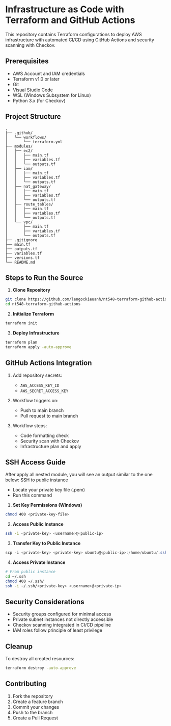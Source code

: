 # Infrastructure as Code with Terraform and GitHub Actions

This repository contains Terraform configurations to deploy AWS infrastructure with automated CI/CD using GitHub Actions and security scanning with Checkov.

## Prerequisites

- AWS Account and IAM credentials
- Terraform v1.0 or later
- Git
- Visual Studio Code
- WSL (Windows Subsystem for Linux)
- Python 3.x (for Checkov)

## Project Structure

```
.
├── .github/
│   └── workflows/
│       └── terraform.yml          
├── modules/
│   ├── ec2/
│   │   ├── main.tf               
│   │   ├── variables.tf          
│   │   └── outputs.tf            
│   ├── iam/
│   │   ├── main.tf               
│   │   ├── variables.tf          
│   │   └── outputs.tf            
│   ├── nat_gateway/
│   │   ├── main.tf               
│   │   ├── variables.tf          
│   │   └── outputs.tf            
│   ├── route_tables/
│   │   ├── main.tf               
│   │   ├── variables.tf          
│   │   └── outputs.tf            
│   └── vpc/
│       ├── main.tf               
│       ├── variables.tf      
│       └── outputs.tf            
├── .gitignore                    
├── main.tf                       
├── outputs.tf                    
├── variables.tf                  
├── versions.tf                   
└── README.md                     
```

## Steps to Run the Source

1. **Clone Repository**
```bash
git clone https://github.com/lengockieuanh/nt548-terraform-github-actions.git
cd nt548-terraform-github-actions
```

2. **Initialize Terraform**
```bash
terraform init
```

3. **Deploy Infrastructure**
```bash
terraform plan
terraform apply -auto-approve
```

## GitHub Actions Integration

1. Add repository secrets:
   - `AWS_ACCESS_KEY_ID`
   - `AWS_SECRET_ACCESS_KEY`

2. Workflow triggers on:
   - Push to main branch
   - Pull request to main branch

3. Workflow steps:
   - Code formatting check
   - Security scan with Checkov
   - Infrastructure plan and apply

## SSH Access Guide
After apply all nested module, you will see an output similar to the one below:
SSH to public instance
- Locate your private key file (.pem)
- Run this command
1. **Set Key Permissions (Windows)**
```bash
chmod 400 <private-key-file>
```

2. **Access Public Instance**
```bash
ssh -i <private-key> <username>@<public-ip>
```

3. **Transfer Key to Public Instance**
```powershell
scp -i <private-key> <private-key> ubuntu@<public-ip>:/home/ubuntu/.ssh/
```

4. **Access Private Instance**
```bash
# From public instance
cd ~/.ssh
chmod 400 ~/.ssh/
ssh -i ~/.ssh/<private-key> <username>@<private-ip>
```

## Security Considerations

- Security groups configured for minimal access
- Private subnet instances not directly accessible
- Checkov scanning integrated in CI/CD pipeline
- IAM roles follow principle of least privilege

## Cleanup

To destroy all created resources:
```bash
terraform destroy -auto-approve
```

## Contributing

1. Fork the repository
2. Create a feature branch
3. Commit your changes
4. Push to the branch
5. Create a Pull Request

